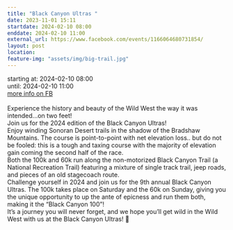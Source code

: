 ```yaml
---
title: "Black Canyon Ultras "
date: 2023-11-01 15:11
startdate: 2024-02-10 08:00
enddate: 2024-02-10 11:00
external_url: https://www.facebook.com/events/1166064680731854/
layout: post
location: 
feature-img: "assets/img/big-trail.jpg"
---
```


starting at: 2024-02-10 08:00<br>until: 2024-02-10 11:00<br><a href="https://www.facebook.com/events/1166064680731854/">more info on FB</a><br><br>Experience the history and beauty of the Wild West the way it was intended...on two feet! <br>
  Join us for the 2024 edition of the Black Canyon Ultras! <br>
  Enjoy winding Sonoran Desert trails in the shadow of the Bradshaw Mountains. The course is point-to-point with net elevation loss.. but do not be fooled&#58; this is a tough and taxing course with the majority of elevation gain coming the second half of the race. <br>
  Both the 100k and 60k run along the non-motorized Black Canyon Trail (a National Recreation Trail) featuring a mixture of single track trail, jeep roads, and pieces of an old stagecoach route.<br>
  Challenge yourself in 2024 and join us for the 9th annual Black Canyon Ultras. The 100k takes place on Saturday and the 60k on Sunday, giving you the unique opportunity to up the ante of epicness and run them both, making it the “Black Canyon 100”! <br>
  It’s a journey you will never forget, and we hope you’ll get wild in the Wild West with us at the Black Canyon Ultras! 🤠<br>
  <br>
  
